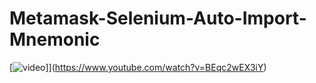 # Metamask-Selenium-Auto-Import-Mnemonic

[![video](https://www.youtube.com/watch?v=BEqc2wEX3iY)]](https://www.youtube.com/watch?v=BEqc2wEX3iY)
